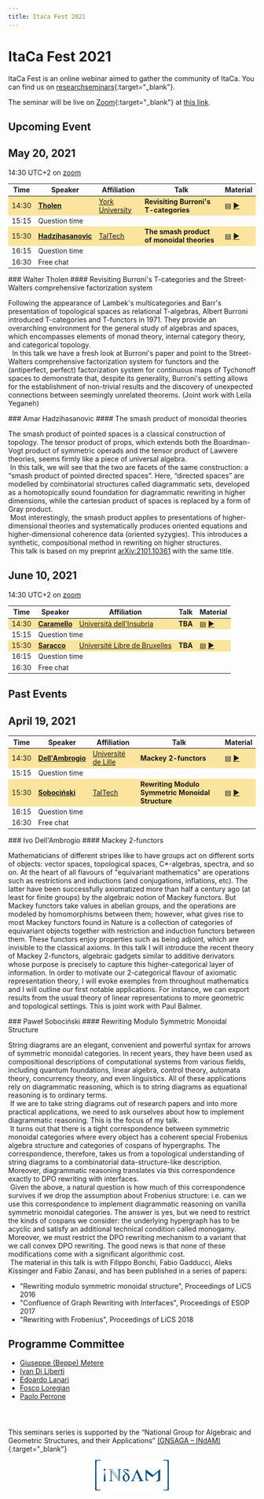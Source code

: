```yaml
---
title: Itaca Fest 2021
---
```


# ItaCa Fest 2021

ItaCa Fest is an online webinar aimed to gather the community of ItaCa. You can find us on [researchseminars](https://researchseminars.org/seminar/itaca){:target="_blank"}.

The seminar will be live on [Zoom](https://zoom.us){:target="_blank"} at <a href="https://zoom.us/j/94880770089?pwd=clgxK2VkVEE5Ymw5ME1QWktiWExUZz09">this link</a>.

## Upcoming Event

## May 20, 2021

14:30 UTC+2 on <a href="https://zoom.us/j/94880770089?pwd=clgxK2VkVEE5Ymw5ME1QWktiWExUZz09">zoom</a>

<a name="fest4"></a>
<center>
<table>
  <thead>
    <tr>
      <th>Time</th>
      <th>Speaker</th>
      <th>Affiliation</th>
      <th>Talk</th>
      <th>Material</th>
    </tr>
  </thead>
  <tbody>
    <tr style="background-color:#fbe49d	">
      <td>14:30</td>
      <td><a href="http://www.math.yorku.ca/~tholen/" target="_blank"><strong>Tholen</strong></a></td>
      <td><a href="https://www.yorku.ca" target="_blank">York University</a></td>
      <td><b>Revisiting Burroni's T-categories</b></td>
      <td><a href="#tholen-abs">▤</a> <a href="" target="_blank">▶</a></td>
    </tr>
    <tr>
      <td>15:15</td>
      <td colspan="4">Question time </td>
    </tr>
    <tr style="background-color:#fbe49d">
      <td>15:30</td>
      <td><a href="https://ioc.ee/~amar/" target="_blank"><strong>Hadzihasanovic</strong></a></td>
      <td><a href="https://www.taltech.ee" target="_blank">TalTech</a></td>
      <td><b>The smash product of monoidal theories</b></td>
      <td><a href="#amar-abs">▤</a> <a href="" target="_blank">▶</a></td>
    </tr>
    <tr>
      <td>16:15</td>
      <td colspan="4">Question time </td>
    </tr>
    <tr>
      <td>16:30</td>
      <td colspan="4">Free chat </td>
    </tr>
  </tbody>
</table>
</center>

<div id="tholen-abs"></div>
### Walter Tholen
#### Revisiting Burroni's T-categories and the Street-Walters comprehensive factorization system

Following the appearance of Lambek's multicategories and Barr's presentation of topological spaces as relational T-algebras, Albert Burroni introduced T-categories and T-functors in 1971. They provide an overarching environment for the general study of algebras and spaces, which encompasses elements of monad theory, internal category theory, and categorical topology.<br>
&nbsp; In this talk we have a fresh look at Burroni's paper and point to the Street-Walters comprehensive factorization system for functors and the (antiperfect, perfect) factorization system for continuous maps of Tychonoff spaces to demonstrate that, despite its generality, Burroni's setting allows for the establishment of non-trivial results and the discovery of unexpected connections between seemingly unrelated theorems.
(Joint work with Leila Yeganeh)

<div id="amar-abs"></div>
### Amar Hadzihasanovic
#### The smash product of monoidal theories

The smash product of pointed spaces is a classical construction of topology. The tensor product of props, which extends both the Boardman-Vogt product of symmetric operads and the tensor product of Lawvere theories, seems firmly like a piece of universal algebra.<br>
&nbsp;In this talk, we will see that the two are facets of the same construction: a “smash product of pointed directed spaces”. Here, “directed spaces” are modelled by combinatorial structures called diagrammatic sets, developed as a homotopically sound foundation for diagrammatic rewriting in higher dimensions, while the cartesian product of spaces is replaced by a form of Gray product.<br>
&nbsp;Most interestingly, the smash product applies to presentations of higher-dimensional theories and systematically produces oriented equations and higher-dimensional coherence data (oriented syzygies). This introduces a synthetic, compositional method in rewriting on higher structures.<br>
&nbsp;This talk is based on my preprint [arXiv:2101.10361](https://arxiv.org/abs/2101.10361) with the same title.

## June 10, 2021

14:30 UTC+2 on <a href="https://zoom.us/j/94880770089?pwd=clgxK2VkVEE5Ymw5ME1QWktiWExUZz09">zoom</a>

<a name="fest4"></a>
<center>
<table>
  <thead>
    <tr>
      <th>Time</th>
      <th>Speaker</th>
      <th>Affiliation</th>
      <th>Talk</th>
      <th>Material</th>
    </tr>
  </thead>
  <tbody>
    <tr style="background-color:#fbe49d	">
      <td>14:30</td>
      <td><a href="https://www.oliviacaramello.com" target="_blank"><strong>Caramello</strong></a></td>
      <td><a href="http://www4.uninsubria.it/on-line/home/articolo10327.html" target="_blank">Università dell'Insubria</a></td>
      <td><b>TBA</b></td>
      <td><a href="">▤</a> <a href="" target="_blank">▶</a></td>
    </tr>
    <tr>
      <td>15:15</td>
      <td colspan="4">Question time </td>
    </tr>
    <tr style="background-color:#fbe49d">
      <td>15:30</td>
      <td><a href="http://homepages.ulb.ac.be/~psaracco/" target="_blank"><strong>Saracco</strong></a></td>
      <td><a href="https://www.ulb.be" target="_blank">Université Libre de Bruxelles</a></td>
      <td><b>TBA</b></td>
      <td><a href="">▤</a> <a href="" target="_blank">▶</a></td>
    </tr>
    <tr>
      <td>16:15</td>
      <td colspan="4">Question time </td>
    </tr>
    <tr>
      <td>16:30</td>
      <td colspan="4">Free chat </td>
    </tr>
  </tbody>
</table>
</center>


## Past Events
## April 19, 2021

<a name="fest4"></a>
<center>
<table>
  <thead>
    <tr>
      <th>Time</th>
      <th>Speaker</th>
      <th>Affiliation</th>
      <th>Talk</th>
      <th>Material</th>
    </tr>
  </thead>
  <tbody>
    <tr style="background-color:#fbe49d	">
      <td>14:30</td>
      <td><a href="https://math.univ-lille1.fr/~dellambr/" target="_blank"><strong>Dell'Ambrogio</strong></a></td>
      <td><a href="http://math.univ-lille1.fr/d7/" target="_blank">Université de Lille</a></td>
      <td><b>Mackey 2-functors</b></td>
      <td><a href="#ivo-abs">▤</a> <a href="https://www.youtube.com/watch?v=SYzOuo4foKI" target="_blank">▶</a></td>
    </tr>
    <tr>
      <td>15:15</td>
      <td colspan="4">Question time </td>
    </tr>
    <tr style="background-color:#fbe49d">
      <td>15:30</td>
      <td><a href="https://www.ioc.ee/~pawel/" target="_blank"><strong>Sobociński</strong></a></td>
      <td><a href="https://www.taltech.ee" target="_blank">TalTech</a></td>
      <td><b>Rewriting Modulo Symmetric Monoidal Structure</b></td>
      <td><a href="#sobocinski-abs">▤</a> <a href="https://www.youtube.com/watch?v=8efqMwMvGSQ" target="_blank">▶</a></td>
    </tr>
    <tr>
      <td>16:15</td>
      <td colspan="4">Question time </td>
    </tr>
    <tr>
      <td>16:30</td>
      <td colspan="4">Free chat </td>
    </tr>
  </tbody>
</table>
</center>

<div id="ivo-abs"></div>
### Ivo Dell'Ambrogio
#### Mackey 2-functors

Mathematicians of different stripes like to have groups act on different sorts of objects: vector spaces, topological spaces, C*-algebras, spectra, and so on. At the heart of all flavours of "equivariant mathematics" are operations such as restrictions and inductions (and conjugations, inflations, etc). The latter have been successfully axiomatized more than half a century ago (at least for finite groups) by the algebraic notion of Mackey functors. But Mackey functors take values in abelian groups, and the operations are modeled by homomorphisms between them; however, what gives rise to most Mackey functors found in Nature is a collection of categories of equivariant objects together with restriction and induction functors between them. These functors enjoy properties such as being adjoint, which are invisible to the classical axioms. In this talk I will introduce the recent theory of Mackey 2-functors, algebraic gadgets similar to additive derivators whose purpose is precisely to capture this higher-categorical layer of information. In order to motivate our 2-categorical flavour of axiomatic representation theory, I will evoke exemples from throughout mathematics and I will outline our first notable applications. For instance, we can export results from the usual theory of linear representations to more geometric and topological settings. This is joint work with Paul Balmer.

<div id="sobocinski-abs"></div>
### Paweł Sobociński
#### Rewriting Modulo Symmetric Monoidal Structure

String diagrams are an elegant, convenient and powerful syntax for arrows of symmetric monoidal categories. In recent years, they have been used as compositional descriptions of computational systems from various fields, including quantum foundations, linear algebra, control theory, automata theory, concurrency theory, and even linguistics. All of these applications rely on diagrammatic reasoning, which is to string diagrams as equational reasoning is to ordinary terms.<br>
&nbsp;If we are to take string diagrams out of research papers and into more practical applications, we need to ask ourselves about how to implement diagrammatic reasoning. This is the focus of my talk.<br>
&nbsp;It turns out that there is a tight correspondence between symmetric monoidal categories where every object has a coherent special Frobenius algebra structure and categories of cospans of hypergraphs. The correspondence, therefore, takes us from a topological understanding of string diagrams to a combinatorial data-structure-like description. Moreover, diagrammatic reasoning translates via this correspondence exactly to DPO rewriting with interfaces.<br>
&nbsp;Given the above, a natural question is how much of this correspondence survives if we drop the assumption about Frobenius structure: i.e. can we use this correspondence to implement diagrammatic reasoning on vanilla symmetric monoidal categories. The answer is yes, but we need to restrict the kinds of cospans we consider: the underlying hypergraph has to be acyclic and satisfy an additional technical condition called monogamy. Moreover, we must restrict the DPO rewriting mechanism to a variant that we call convex DPO rewriting. The good news is that none of these modifications come with a significant algorithmic cost.<br>
&nbsp;The material in this talk is with Filippo Bonchi, Fabio Gadducci, Aleks Kissinger and Fabio Zanasi, and has been published in a series of papers:
- "Rewriting modulo symmetric monoidal structure", Proceedings of LiCS 2016
- "Confluence of Graph Rewriting with Interfaces", Proceedings of ESOP 2017
- "Rewriting with Frobenius", Proceedings of LiCS 2018

## Programme Committee
- <a href="http://math.unipa.it/metere" target="_blank">Giuseppe (Beppe) Metere</a>
- <a href="http://diliberti.github.io" target="_blank">Ivan Di Liberti</a>
- <a href="https://edolana.github.io" target="_blank">Edoardo Lanari</a>
- <a href="http://tetrapharmakon.github.io" target="_blank">Fosco Loregian</a>
- <a href="http://www.paoloperrone.org" target="_blank">Paolo Perrone</a>
<header></header>

This seminars series is supported by the “National Group for Algebraic and Geometric Structures, and their Applications” [(GNSAGA – INdAM)](https://www.altamatematica.it/gnsaga/){:target="_blank"}

<div style="text-align: center"><img src="../INdAM_logo.svg" style="width: 150px;"></div>